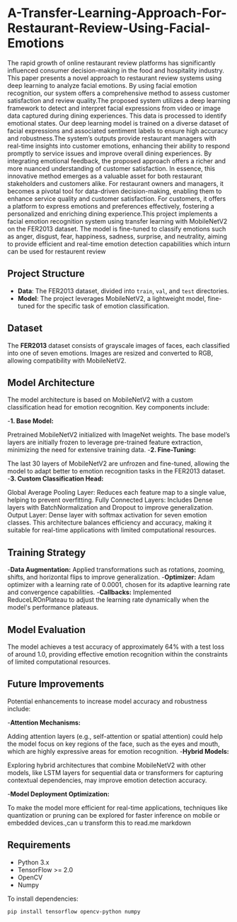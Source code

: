 # A-Transfer-Learning-Approach-For-Restaurant-Review-Using-Facial-Emotions

The rapid growth of online restaurant review platforms has significantly influenced consumer decision-making in
the food and hospitality industry. This paper presents a novel
approach to restaurant review systems using deep learning to
analyze facial emotions. By using facial emotion recognition, our
system offers a comprehensive method to assess customer satisfaction and review quality.The proposed system utilizes a deep
learning framework to detect and interpret facial expressions
from video or image data captured during dining experiences.
This data is processed to identify emotional states. Our deep
learning model is trained on a diverse dataset of facial expressions
and associated sentiment labels to ensure high accuracy and
robustness.The system’s outputs provide restaurant managers
with real-time insights into customer emotions, enhancing their
ability to respond promptly to service issues and improve overall
dining experiences. By integrating emotional feedback, the proposed approach offers a richer and more nuanced understanding
of customer satisfaction. In essence, this innovative method
emerges as a valuable asset for both restaurant stakeholders
and customers alike. For restaurant owners and managers, it
becomes a pivotal tool for data-driven decision-making, enabling
them to enhance service quality and customer satisfaction.
For customers, it offers a platform to express emotions and
preferences effectively, fostering a personalized and enriching
dining experience.This project implements a facial emotion recognition system using transfer learning with MobileNetV2 on the FER2013 dataset. The model is fine-tuned to classify emotions such as anger, disgust, fear, happiness, sadness, surprise, and neutrality, aiming to provide efficient and real-time emotion detection capabilities which inturn can be used for restaurent review

## Project Structure

- **Data**: The FER2013 dataset, divided into `train`, `val`, and `test` directories.
- **Model**: The project leverages MobileNetV2, a lightweight model, fine-tuned for the specific task of emotion classification.

## Dataset

The **FER2013** dataset consists of grayscale images of faces, each classified into one of seven emotions. Images are resized and converted to RGB, allowing compatibility with MobileNetV2.

## Model Architecture
The model architecture is based on MobileNetV2 with a custom classification head for emotion recognition. Key components include:

-**1. Base Model:**

Pretrained MobileNetV2 initialized with ImageNet weights.
The base model’s layers are initially frozen to leverage pre-trained feature extraction, minimizing the need for extensive training data.
-**2. Fine-Tuning:**

The last 30 layers of MobileNetV2 are unfrozen and fine-tuned, allowing the model to adapt better to emotion recognition tasks in the FER2013 dataset.
-**3. Custom Classification Head:**

Global Average Pooling Layer: Reduces each feature map to a single value, helping to prevent overfitting.
Fully Connected Layers: Includes Dense layers with BatchNormalization and Dropout to improve generalization.
Output Layer: Dense layer with softmax activation for seven emotion classes.
This architecture balances efficiency and accuracy, making it suitable for real-time applications with limited computational resources.

## Training Strategy
-**Data Augmentation:** Applied transformations such as rotations, zooming, shifts, and horizontal flips to improve generalization.
-**Optimizer:** Adam optimizer with a learning rate of 0.0001, chosen for its adaptive learning rate and convergence capabilities.
-**Callbacks:** Implemented ReduceLROnPlateau to adjust the learning rate dynamically when the model's performance plateaus.
## Model Evaluation
The model achieves a test accuracy of approximately 64% with a test loss of around 1.0, providing effective emotion recognition within the constraints of limited computational resources.
## Future Improvements
Potential enhancements to increase model accuracy and robustness include:

-**Attention Mechanisms:**

Adding attention layers (e.g., self-attention or spatial attention) could help the model focus on key regions of the face, such as the eyes and mouth, which are highly expressive areas for emotion recognition.
-**Hybrid Models:**

Exploring hybrid architectures that combine MobileNetV2 with other models, like LSTM layers for sequential data or transformers for capturing contextual dependencies, may improve emotion detection accuracy.

-**Model Deployment Optimization:**

To make the model more efficient for real-time applications, techniques like quantization or pruning can be explored for faster inference on mobile or embedded devices.,can u transform this to read.me markdown

## Requirements

- Python 3.x
- TensorFlow >= 2.0
- OpenCV
- Numpy

To install dependencies:

```bash
pip install tensorflow opencv-python numpy
